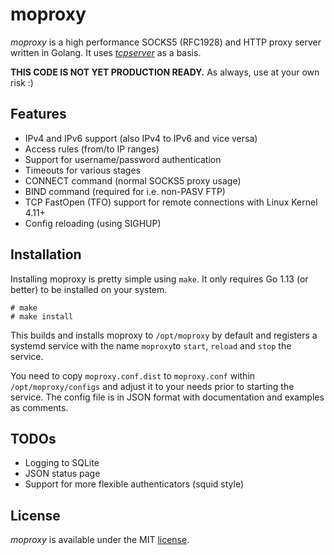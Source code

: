 # moproxy

*moproxy* is a high performance SOCKS5 (RFC1928) and HTTP proxy server written in Golang.
It uses *[tcpserver](https://github.com/maurice2k/tcpserver)* as a basis.


**THIS CODE IS NOT YET PRODUCTION READY.** As always, use at your own risk :) 

## Features
* IPv4 and IPv6 support (also IPv4 to IPv6 and vice versa)
* Access rules (from/to IP ranges)
* Support for username/password authentication
* Timeouts for various stages
* CONNECT command (normal SOCKS5 proxy usage)
* BIND command (required for i.e. non-PASV FTP)
* TCP FastOpen (TFO) support for remote connections with Linux Kernel 4.11+
* Config reloading (using SIGHUP)


## Installation

Installing moproxy is pretty simple using `make`. It only requires Go 1.13 (or better) to be installed on your system. 
```
# make
# make install
```

This builds and installs moproxy to `/opt/moproxy` by default and registers a systemd service with the name `moproxy`to `start`, `reload` and `stop` the service.

You need to copy `moproxy.conf.dist` to `moproxy.conf` within `/opt/moproxy/configs` and adjust it to your needs prior to starting the service.
The config file is in JSON format with documentation and examples as comments.



## TODOs
* Logging to SQLite
* JSON status page
* Support for more flexible authenticators (squid style)


## License
*moproxy* is available under the MIT [license](LICENSE).
